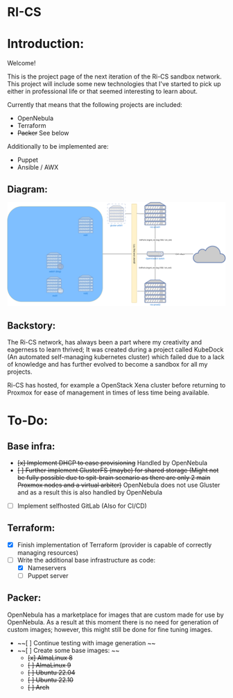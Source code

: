# RI-CS

# Introduction:
Welcome!

This is the project page of the next iteration of the Ri-CS sandbox network.
This project will include some new technologies that I've started to pick up either in professional life or that seemed interesting to learn about.

Currently that means that the following projects are included:
- OpenNebula 
- Terraform
- ~~Packer~~ See below

Additionally to be implemented are:
- Puppet
- Ansible / AWX


## Diagram:

![RI-CS Network](misc/rics.drawio.png)

## Backstory:
The Ri-CS network, has always been a part where my creativity and eagerness to learn thrived;
It was created during a project called KubeDock (An automated self-managing kubernetes cluster) which failed due to a lack of knowledge and has further evolved to become a sandbox for all my projects.

Ri-CS has hosted, for example a OpenStack Xena cluster before returning to Proxmox for ease of management in times of less time being available.

# To-Do:
## Base infra:
- ~~[x] Implement DHCP to ease provisioning~~ Handled by OpenNebula
- ~~[ ] Further implement GlusterFS (maybe) for shared storage (Might not be fully possible due to spit-brain scenario as there are only 2 main Proxmox nodes and a virtual arbiter)~~ OpenNebula does not use Gluster and as a result this is also handled by OpenNebula
- [ ] Implement selfhosted GitLab (Also for CI/CD)

## Terraform:
- [x] Finish implementation of Terraform (provider is capable of correctly managing resources)
- [ ] Write the additional base infrastructure as code:
    - [x] Nameservers
    - [ ] Puppet server

## Packer:
OpenNebula has a marketplace for images that are custom made for use by OpenNebula.
As a result at this moment there is no need for generation of custom images; however, this might still be done for fine tuning images.

 - ~~[ ] Continue testing with image generation ~~
 - ~~[ ] Create some base images: ~~
   - ~~[x] AlmaLinux 8~~
    - ~~[ ] AlmaLinux 9~~
    - ~~[ ] Ubuntu 22.04~~
    - ~~[ ] Ubuntu 22.10~~
    - ~~[ ] Arch~~


